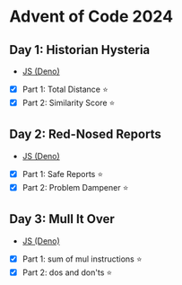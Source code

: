 # Advent of Code 2024

## Day 1: Historian Hysteria

- [JS (Deno)](./day-01/js-deno/main.js)

- [x] Part 1: Total Distance :star:
- [x] Part 2: Similarity Score :star:

## Day 2: Red-Nosed Reports

- [JS (Deno)](./day-02/js-deno/main.js)

- [x] Part 1: Safe Reports :star:
- [x] Part 2: Problem Dampener :star:

## Day 3: Mull It Over

- [JS (Deno)](./day-03/js-deno/main.js)
- [x] Part 1: sum of mul instructions :star:
- [x] Part 2: dos and don'ts :star:
